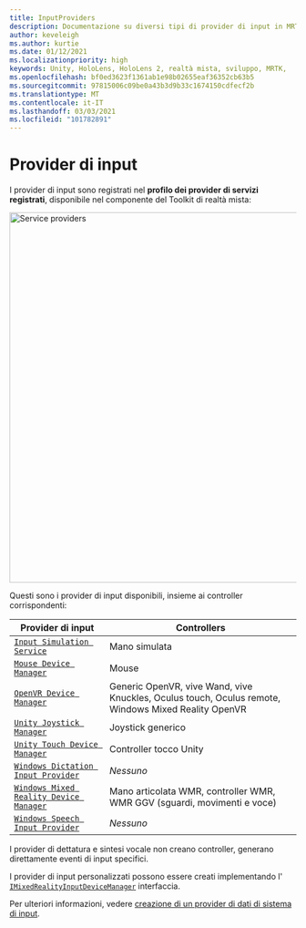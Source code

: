 ```yaml
---
title: InputProviders
description: Documentazione su diversi tipi di provider di input in MRTK
author: keveleigh
ms.author: kurtie
ms.date: 01/12/2021
ms.localizationpriority: high
keywords: Unity, HoloLens, HoloLens 2, realtà mista, sviluppo, MRTK,
ms.openlocfilehash: bf0ed3623f1361ab1e98b02655eaf36352cb63b5
ms.sourcegitcommit: 97815006c09be0a43b3d9b33c1674150cdfecf2b
ms.translationtype: MT
ms.contentlocale: it-IT
ms.lasthandoff: 03/03/2021
ms.locfileid: "101782891"
---
```

# <a name="input-providers"></a>Provider di input

I provider di input sono registrati nel **profilo dei provider di servizi registrati**, disponibile nel componente del Toolkit di realtà mista:

<img src="../images/input/RegisteredServiceProviders.PNG" width="650px" style="display:block;" alt="Service providers">

Questi sono i provider di input disponibili, insieme ai controller corrispondenti:

| Provider di input | Controllers |
| --- | --- |
| [`Input Simulation Service`](xref:Microsoft.MixedReality.Toolkit.Input.InputSimulationService) | Mano simulata |
| [`Mouse Device Manager`](xref:Microsoft.MixedReality.Toolkit.Input.UnityInput.MouseDeviceManager) | Mouse  |
| [`OpenVR Device Manager`](xref:Microsoft.MixedReality.Toolkit.OpenVR.Input.OpenVRDeviceManager) | Generic OpenVR, vive Wand, vive Knuckles, Oculus touch, Oculus remote, Windows Mixed Reality OpenVR  |
| [`Unity Joystick Manager`](xref:Microsoft.MixedReality.Toolkit.Input.UnityInput.UnityJoystickManager) | Joystick generico  |
| [`Unity Touch Device Manager`](xref:Microsoft.MixedReality.Toolkit.Input.UnityInput.UnityTouchDeviceManager) | Controller tocco Unity  |
| [`Windows Dictation Input Provider`](xref:Microsoft.MixedReality.Toolkit.Windows.Input.WindowsDictationInputProvider) | *Nessuno*  |
| [`Windows Mixed Reality Device Manager`](xref:Microsoft.MixedReality.Toolkit.WindowsMixedReality.Input.WindowsMixedRealityDeviceManager) | Mano articolata WMR, controller WMR, WMR GGV (sguardi, movimenti e voce) |
| [`Windows Speech Input Provider`](xref:Microsoft.MixedReality.Toolkit.Windows.Input.WindowsSpeechInputProvider) | *Nessuno* |

I provider di dettatura e sintesi vocale non creano controller, generano direttamente eventi di input specifici.

I provider di input personalizzati possono essere creati implementando l' [`IMixedRealityInputDeviceManager`](xref:Microsoft.MixedReality.Toolkit.Input.IMixedRealityInputDeviceManager) interfaccia.

Per ulteriori informazioni, vedere [creazione di un provider di dati di sistema di input](create-data-provider.md).
